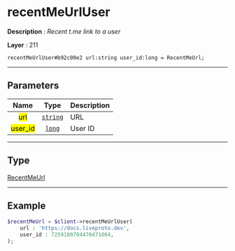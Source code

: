 # recentMeUrlUser

**Description** : *Recent t.me link to a user*

**Layer** : 211

```tl
recentMeUrlUser#b92c09e2 url:string user_id:long = RecentMeUrl;
```

---

## Parameters

| Name | Type | Description |
| :---: | :---: | :--- |
| <mark>url</mark> | [`string`](type/string) | URL |
| <mark>user_id</mark> | [`long`](type/long) | User ID |

---

## Type

[RecentMeUrl](type/RecentMeUrl)

---

## Example

```php
$recentMeUrl = $client->recentMeUrlUser(
	url : 'https://docs.liveproto.dev',
	user_id : 7259100704470471064,
);
```